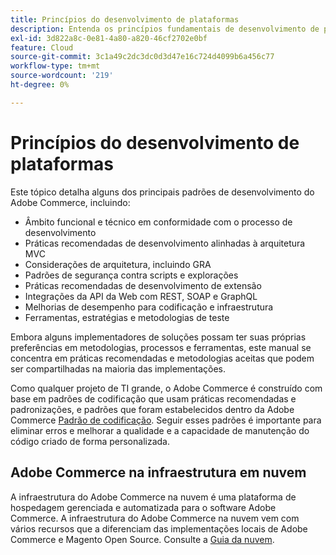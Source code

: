 ```yaml
---
title: Princípios do desenvolvimento de plataformas
description: Entenda os princípios fundamentais de desenvolvimento de plataformas ao trabalhar com o Adobe Commerce.
exl-id: 3d822a8c-0e81-4a80-a820-46cf2702e0bf
feature: Cloud
source-git-commit: 3c1a49c2dc3dc0d3d47e16c724d4099b6a456c77
workflow-type: tm+mt
source-wordcount: '219'
ht-degree: 0%

---
```



# Princípios do desenvolvimento de plataformas

Este tópico detalha alguns dos principais padrões de desenvolvimento do Adobe Commerce, incluindo:

- Âmbito funcional e técnico em conformidade com o processo de desenvolvimento
- Práticas recomendadas de desenvolvimento alinhadas à arquitetura MVC
- Considerações de arquitetura, incluindo GRA
- Padrões de segurança contra scripts e explorações
- Práticas recomendadas de desenvolvimento de extensão
- Integrações da API da Web com REST, SOAP e GraphQL
- Melhorias de desempenho para codificação e infraestrutura
- Ferramentas, estratégias e metodologias de teste

Embora alguns implementadores de soluções possam ter suas próprias preferências em metodologias, processos e ferramentas, este manual se concentra em práticas recomendadas e metodologias aceitas que podem ser compartilhadas na maioria das implementações.

Como qualquer projeto de TI grande, o Adobe Commerce é construído com base em padrões de codificação que usam práticas recomendadas e padronizações, e padrões que foram estabelecidos dentro da Adobe Commerce [Padrão de codificação](https://developer.adobe.com/commerce/php/coding-standards/). Seguir esses padrões é importante para eliminar erros e melhorar a qualidade e a capacidade de manutenção do código criado de forma personalizada.

## Adobe Commerce na infraestrutura em nuvem

A infraestrutura do Adobe Commerce na nuvem é uma plataforma de hospedagem gerenciada e automatizada para o software Adobe Commerce. A infraestrutura do Adobe Commerce na nuvem vem com vários recursos que a diferenciam das implementações locais de Adobe Commerce e Magento Open Source. Consulte a [Guia da nuvem](https://experienceleague.adobe.com/docs/commerce-cloud-service/user-guide/overview.html).
